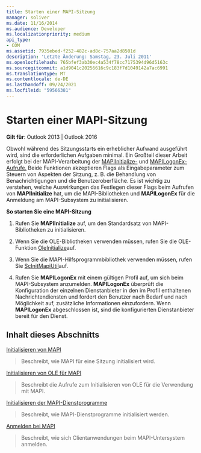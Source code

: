 ```yaml
---
title: Starten einer MAPI-Sitzung
manager: soliver
ms.date: 11/16/2014
ms.audience: Developer
ms.localizationpriority: medium
api_type:
- COM
ms.assetid: 7935ebed-f252-482c-ad8c-757aa2d8501d
description: 'Letzte Änderung: Samstag, 23. Juli 2011'
ms.openlocfilehash: 765bfef3ab30ec4a534f78cc7175394d96d5163c
ms.sourcegitcommit: a1d9041c20256616c9c183f7d1049142a7ac6991
ms.translationtype: MT
ms.contentlocale: de-DE
ms.lasthandoff: 09/24/2021
ms.locfileid: "59566381"
---
```

# <a name="starting-a-mapi-session"></a>Starten einer MAPI-Sitzung

  
  
**Gilt für**: Outlook 2013 | Outlook 2016 
  
Obwohl während des Sitzungsstarts ein erheblicher Aufwand ausgeführt wird, sind die erforderlichen Aufgaben minimal. Ein Großteil dieser Arbeit erfolgt bei der MAPI-Verarbeitung der [MAPIInitialize-](mapiinitialize.md) und [MAPILogonEx-Aufrufe.](mapilogonex.md) Beide Funktionen akzeptieren Flags als Eingabeparameter zum Steuern von Aspekten der Sitzung, z. B. die Behandlung von Benachrichtigungen und die Benutzeroberfläche. Es ist wichtig zu verstehen, welche Auswirkungen das Festlegen dieser Flags beim Aufrufen von **MAPIInitialize** hat, um die MAPI-Bibliotheken und **MAPILogonEx** für die Anmeldung am MAPI-Subsystem zu initialisieren. 
  
 **So starten Sie eine MAPI-Sitzung**
  
1. Rufen Sie **MAPIInitialize** auf, um den Standardsatz von MAPI-Bibliotheken zu initialisieren. 
    
2. Wenn Sie die OLE-Bibliotheken verwenden müssen, rufen Sie die OLE-Funktion [OleInitialize](https://msdn.microsoft.com/library/9a13e7a0-f2e2-466b-98f5-38d5972fa391%28Office.15%29.aspx)auf.
    
3. Wenn Sie die MAPI-Hilfsprogrammbibliothek verwenden müssen, rufen Sie [ScInitMapiUtil](scinitmapiutil.md)auf.
    
4. Rufen Sie **MAPILogonEx** mit einem gültigen Profil auf, um sich beim MAPI-Subsystem anzumelden. **MAPILogonEx** überprüft die Konfiguration der einzelnen Dienstanbieter in den im Profil enthaltenen Nachrichtendiensten und fordert den Benutzer nach Bedarf und nach Möglichkeit auf, zusätzliche Informationen einzufordern. Wenn **MAPILogonEx** abgeschlossen ist, sind die konfigurierten Dienstanbieter bereit für den Dienst. 
    
## <a name="in-this-section"></a>Inhalt dieses Abschnitts

[Initialisieren von MAPI](initializing-mapi.md)
  
> Beschreibt, wie MAPI für eine Sitzung initialisiert wird.
    
[Initialisieren von OLE für MAPI](initializing-ole-for-mapi.md)
  
> Beschreibt die Aufrufe zum Initialisieren von OLE für die Verwendung mit MAPI.
    
[Initialisieren der MAPI-Dienstprogramme](initializing-the-mapi-utilities.md)
  
> Beschreibt, wie MAPI-Dienstprogramme initialisiert werden.
    
[Anmelden bei MAPI](logging-on-to-mapi.md)
  
> Beschreibt, wie sich Clientanwendungen beim MAPI-Untersystem anmelden.
    

